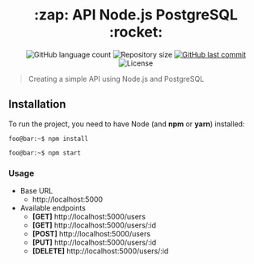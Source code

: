 <h1 align="center">:zap: API Node.js PostgreSQL :rocket:</h1>

<p align="center">
  <img alt="GitHub language count" src="https://img.shields.io/github/languages/count/DanielAntunes97/nodejs-postgres.svg">
  
  <img alt="Repository size" src="https://img.shields.io/github/repo-size/DanielAntunes97/nodejs-postgres.svg">
  
  <a href="https://github.com/DanielAntunes97/nodejs-postgres/commits/master">
    <img alt="GitHub last commit" src="https://img.shields.io/github/last-commit/DanielAntunes97/nodejs-postgres.svg">
  </a>
  
  <img alt="License" src="https://img.shields.io/badge/license-MIT-brightgreen">
</p>

>Creating a simple API using Node.js and PostgreSQL

## Installation

To run the project, you need to have Node (and **npm** or **yarn**) installed:

```console
foo@bar:~$ npm install
```
```console
foo@bar:~$ npm start
```

### Usage

- Base URL
    - http://localhost:5000
- Available endpoints
    - **[GET]** http://localhost:5000/users
    - **[GET]** http://localhost:5000/users/:id
    - **[POST]** http://localhost:5000/users
    - **[PUT]** http://localhost:5000/users/:id
    - **[DELETE]** http://localhost:5000/users/:id
